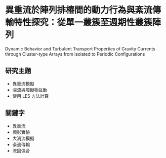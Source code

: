 # 異重流於陣列排樁間的動力行為與紊流傳輸特性探究：從單一叢簇至週期性叢簇陣列
Dynamic Behavior and Turbulent Transport Properties of Gravity Currents through Cluster-type Arrays:from Isolated to Periodic Configurations

## 研究主題
- 異重流模擬
- 湍流與障礙物互動
- 使用 LES 方法計算

## 關鍵字
- 異重流
- 顯影實驗
- 大渦流模擬
- 紊流傳輸
- 流固偶合

